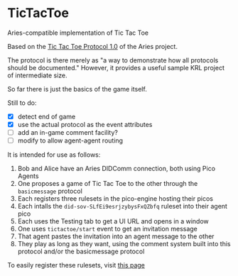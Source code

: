 # TicTacToe
Aries-compatible implementation of Tic Tac Toe

Based on the [Tic Tac Toe Protocol 1.0](https://github.com/Picolab/TicTacToe) of the Aries project.

The protocol is there merely as "a way to demonstrate how all protocols should be documented." However, it provides a useful sample KRL project of intermediate size.

So far there is just the basics of the game itself.

Still to do:

- [x] detect end of game
- [x] use the actual protocol as the event attributes
- [ ] add an in-game comment facility?
- [ ] modify to allow agent-agent routing

It is intended for use as follows:

1. Bob and Alice have an Aries DIDComm connection, both using Pico Agents
1. One proposes a game of Tic Tac Toe to the other through the `basicmessage` protocol
1. Each registers three rulesets in the pico-engine hosting their picos
1. Each intalls the `did-sov-SLfEi9esrjzybysFxQZbfq` ruleset into their agent pico
1. Each uses the Testing tab to get a UI URL and opens in a window
1. One uses `tictactoe/start` event to get an invitation message
1. That agent pastes the invitation into an agent message to the other
1. They play as long as they want, using the comment system built into this protocol and/or the basicmessage protocol

To easily register these rulesets, visit [this page](https://picolab.github.io/TicTacToe/rids.html)
